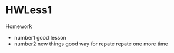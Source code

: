 # HWLess1
Homework

* number1 good lesson
* number2 new things
good way for repate
repate one more time